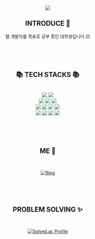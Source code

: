 <div align=center>
  <img src="https://capsule-render.vercel.app/api?type=waving&color=auto&height=300&section=header&text=Welcome🎁&fontSize=70" />
<!-- [![Hits](https://hits.seeyoufarm.com/api/count/incr/badge.svg?url=https%3A%2F%2Fgithub.com%2FYoonyesol&count_bg=%237FCBE3&title_bg=%233CAAE3&icon=&icon_color=%23E7E7E7&title=hits&edge_flat=false)](https://hits.seeyoufarm.com) -->
<br>
  <div align=center><h2> INTRODUCE 🔮</h2></div> 
  웹 개발자를 목표로 공부 중인 대학생입니다.😊    
<br>
<br>
<br>
<br>
<br>
  <div align=center><h2>📚 TECH STACKS 📚</h2></div> 
<br>
  <div>
    <img src="https://img.shields.io/badge/java-007396?style=for-the-badge&logo=java&logoColor=white">
    <img src="https://img.shields.io/badge/python-3776AB?style=for-the-badge&logo=python&logoColor=white">
    <br>
    <img src="https://img.shields.io/badge/html5-E34F26?style=for-the-badge&logo=html5&logoColor=white">
    <img src="https://img.shields.io/badge/css-1572B6?style=for-the-badge&logo=css3&logoColor=white">
    <img src="https://img.shields.io/badge/javascript-F7DF1E?style=for-the-badge&logo=javascript&logoColor=black">
    <br>
    <img src="https://img.shields.io/badge/react-61DAFB?style=for-the-badge&logo=react&logoColor=black">
    <img src="https://img.shields.io/badge/spring-6DB33F?style=for-the-badge&logo=spring&logoColor=white">
    <img src="https://img.shields.io/badge/MySQL-4479A1?style=for-the-badge&logo=MySQL&logoColor=white">
    <img src="https://img.shields.io/badge/flutter-02569B?style=for-the-badge&logo=flutter&logoColor=white">
    <br>
    <img src="https://img.shields.io/badge/styled component-DB7093?style=for-the-badge&logo=styled-components&logoColor=white">
    <img src="https://img.shields.io/badge/github-181717?style=for-the-badge&logo=github&logoColor=white">
    <img src="https://img.shields.io/badge/git-F05032?style=for-the-badge&logo=git&logoColor=white">
    <img src="https://img.shields.io/badge/fontawesome-339AF0?style=for-the-badge&logo=fontawesome&logoColor=white">
    <br>
  </div>  
<br>
<br>
<br>
<br>
  <div align=center><h2> ME 📧 </h2></div> 
<br>
  
  [![Blog](https://img.shields.io/badge/Blog-FF5722?style=for-the-badge&logo=Blogger&logoColor=black)](https://florescene.tistory.com/)
  <!-- [![Mail](https://img.shields.io/badge/Mail-30B980?style=for-the-badge&logo=Minutemailer&logoColor=white)](https://florescene.tistory.com/) -->
 
<br>
<br>
<br>
  <div align=center><h2> PROBLEM SOLVING ✨</h2></div> 
<br>
<!--   ![Anurag's GitHub stats](https://github-readme-stats.vercel.app/api?username=Yoonyesol&theme=buefy_icons=true)   -->
  
  [![Solved.ac Profile](http://mazassumnida.wtf/api/v2/generate_badge?boj=codingyun89)](https://solved.ac/codingyun89/)
</div>
<!--
**Yoonyesol/Yoonyesol** is a ✨ _special_ ✨ repository because its `README.md` (this file) appears on your GitHub profile.

Here are some ideas to get you started:

- 🔭 I’m currently working on ...
- 🌱 I’m currently learning ...
- 👯 I’m looking to collaborate on ...
- 🤔 I’m looking for help with ...
- 💬 Ask me about ...
- 📫 How to reach me: ...
- 😄 Pronouns: ...
- ⚡ Fun fact: ...
-->
